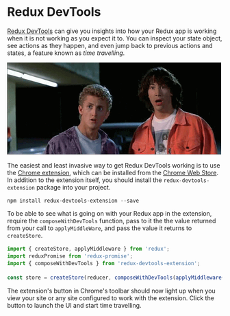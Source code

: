 # Redux DevTools

[Redux DevTools](https://github.com/gaearon/redux-devtools#browser-extension) can give you insights into how your Redux app is working when it is not working as you expect it to. You can inspect your state object, see actions as they happen, and even jump back to previous actions and states, a feature known as _time travelling_.

![Bill and Ted](billandted.gif)

The easiest and least invasive way to get Redux DevTools working is to use the [Chrome extension](https://github.com/zalmoxisus/redux-devtools-extension), which can be installed from the [Chrome Web Store](https://chrome.google.com/webstore/detail/redux-devtools/lmhkpmbekcpmknklioeibfkpmmfibljd). In addition to the extension itself, you should install the `redux-devtools-extension` package into your project.

```
npm install redux-devtools-extension --save
```

To be able to see what is going on with your Redux app in the extension, require the `composeWithDevTools` function, pass to it the the value returned from your call to `applyMiddleWare`, and pass the value it returns to `createStore`.

```js
import { createStore, applyMiddleware } from 'redux';
import reduxPromise from 'redux-promise';
import { composeWithDevTools } from 'redux-devtools-extension';

const store = createStore(reducer, composeWithDevTools(applyMiddleware(reduxPromise)));
```

The extension's button in Chrome's toolbar should now light up when you view your site or any site configured to work with the extension. Click the button to launch the UI and start time travelling.

